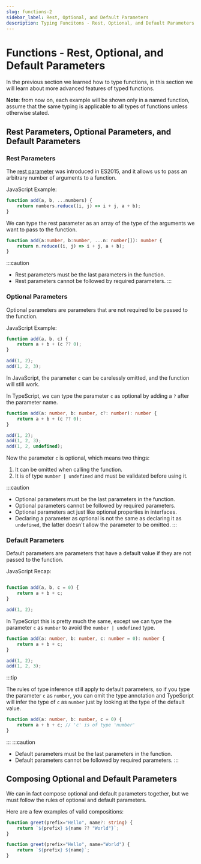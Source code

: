 ```yaml
---
slug: functions-2
sidebar_label: Rest, Optional, and Default Parameters
description: Typing Funcitons - Rest, Optional, and Default Parameters
---
```


# Functions - Rest, Optional, and Default Parameters

In the previous section we learned how to type functions, in this section we will learn about more advanced features of typed functions.

**Note**: from now on, each example will be shown only in a named function, assume that the same typing is applicable to all types of functions unless otherwise stated.

## Rest Parameters, Optional Parameters, and Default Parameters

### Rest Parameters

The [rest parameter](https://developer.mozilla.org/en-US/docs/Web/JavaScript/Reference/Functions/rest_parameters) was introduced in ES2015, and it allows us to pass an arbitrary number of arguments to a function.

JavaScript Example:
```js
function add(a, b, ...numbers) {
    return numbers.reduce((i, j) => i + j, a + b);
}
```

We can type the rest parameter as an array of the type of the arguments we want to pass to the function.

```ts
function add(a:number, b:number, ...n: number[]): number {
    return n.reduce((i, j) => i + j, a + b);
}
```
:::caution
- Rest parameters must be the last parameters in the function.
- Rest parameters cannot be followed by required parameters.
:::

### Optional Parameters
Optional parameters are parameters that are not required to be passed to the function.

JavaScript Example:
```js
function add(a, b, c) {
    return a + b + (c ?? 0);
}

add(1, 2);
add(1, 2, 3);

```
In JavaScript, the parameter `c` can be carelessly omitted, and the function will still work.

In TypeScript, we can type the parameter `c` as optional by adding a `?` after the parameter name.

```ts
function add(a: number, b: number, c?: number): number {
    return a + b + (c ?? 0);
}

add(1, 2);
add(1, 2, 3);
add(1, 2, undefined);
```

Now the parameter `c` is optional, which means two things:
1. It can be omitted when calling the function.
2. It is of type `number | undefined` and must be validated before using it.

:::caution
- Optional parameters must be the last parameters in the function.
- Optional parameters cannot be followed by required parameters.
- Optional parameters act just like optional properties in interfaces.
- Declaring a parameter as optional is not the same as declaring it as `undefined`, the latter doesn't allow the parameter to be omitted.
:::

### Default Parameters

Default parameters are parameters that have a default value if they are not passed to the function.

JavaScript Recap:
```js

function add(a, b, c = 0) {
    return a + b + c;
}

add(1, 2);

```
In TypeScript this is pretty much the same, except we can type the parameter `c` as `number` to avoid the `number | undefined` type.
```ts
function add(a: number, b: number, c: number = 0): number {
    return a + b + c;
}

add(1, 2);
add(1, 2, 3);
```

:::tip

The rules of type inference still apply to default parameters, so if you type the parameter `c` as `number`, you can omit the type annotation and TypeScript will infer the type of `c` as `number` just by looking at the type of the default value.

```ts
function add(a: number, b: number, c = 0) {
    return a + b + c; // 'c' is of type 'number'
}
```
:::
:::caution
- Default parameters must be the last parameters in the function.
- Default parameters cannot be followed by required parameters.
:::
## Composing Optional and Default Parameters

We can in fact compose optional and default parameters together, but we must follow the rules of optional and default parameters.

Here are a few examples of valid compositions:

```ts
function greet(prefix="Hello", name?: string) {
    return `${prefix} ${name ?? "World"}`;
}

function greet(prefix="Hello", name="World") {
    return `${prefix} ${name}`;
}
```
